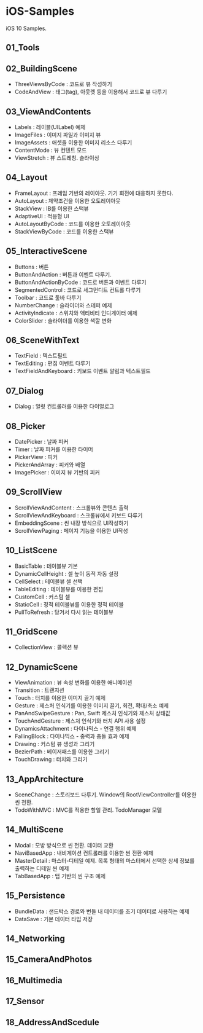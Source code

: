 # iOS-Samples
iOS 10 Samples.

## 01_Tools

## 02_BuildingScene

- ThreeViewsByCode :  코드로 뷰 작성하기
- CodeAndView : 태그(tag), 아웃렛 등을 이용해서 코드로 뷰 다루기

## 03_ViewAndContents

- Labels : 레이블(UILabel) 예제
- ImageFiles : 이미지 파일과 이미지 뷰
- ImageAssets : 애셋을 이용한 이미지 리소스 다루기
- ContentMode : 뷰 컨텐트 모드
- ViewStretch : 뷰 스트레칭. 슬라이싱

## 04_Layout

- FrameLayout : 프레임 기반의 레이아웃. 기기 회전에 대응하지 못한다.
- AutoLayout : 제약조건을 이용한 오토레이아웃
- StackView : IB를 이용한 스택뷰
- AdaptiveUI : 적응형 UI 
- AutoLayoutByCode : 코드를 이용한 오토레이아웃
- StackViewByCode : 코드를 이용한 스택뷰

## 05_InteractiveScene

- Buttons : 버튼 
- ButtonAndAction : 버튼과 이벤트 다루기.
- ButtonAndActionByCode : 코드로 버튼과 이벤트 다루기
- SegmentedControl : 코드로 세그먼디트 컨트롤 다루기
- Toolbar : 코드로 툴바 다루기
- NumberChange : 슬라이더와 스테퍼 예제
- ActivityIndicate : 스위치와 액티비티 인디게이터 예제
- ColorSlider : 슬라이더를 이용한 색깔 변화

## 06_SceneWithText

- TextField : 텍스트필드
- TextEditing : 편집 이벤트 다루기
- TextFieldAndKeyboard : 키보드 이벤트 알림과 텍스트필드

## 07_Dialog

- Dialog : 얼럿 컨트롤러를 이용한 다이얼로그

## 08_Picker

- DatePicker : 날짜 피커
- Timer : 날짜 피커를 이용한 타이머
- PickerView : 피커
- PickerAndArray : 피커와 배열
- ImagePicker : 이미지 뷰 기반의 피커

## 09_ScrollView

- ScrollViewAndContent : 스크롤뷰와 콘텐츠 출력
- ScrollViewAndKeyboard : 스크롤뷰에서 키보드 다루기
- EmbeddingScene : 씬 내장 방식으로 UI작성하기
- ScrollViewPaging : 페이지 기능을 이용한 UI작성

## 10_ListScene

- BasicTable : 테이블뷰 기본
- DynamicCellHeight : 셀 높이 동적 자동 설정
- CellSelect : 테이블뷰 셀 선택
- TableEditing : 테이블뷰를 이용한 편집
- CustomCell : 커스텀 셀
- StaticCell : 정적 테이블뷰를 이용한 정적 테이블
- PullToRefresh : 당겨서 다시 읽는 테이블뷰

## 11_GridScene

- CollectionView : 콜렉션 뷰

## 12_DynamicScene

- ViewAnimation : 뷰 속성 변화를 이용한 애니메이션
- Transition : 트랜지션
- Touch : 터치를 이용한 이미지 끌기 예제
- Gesture : 제스처 인식기를 이용한 이미지 끌기, 회전, 확대/축소 예제
- PanAndSwipeGesture : Pan, Swift 제스처 인식기와 제스처 상태값
- TouchAndGesture : 제스처 인식기와 터치 API 사용 설정
- DynamicsAttachment : 다이나믹스 - 연결 행위 예제
- FallingBlock : 다이나믹스 - 중력과 충돌 효과 예제
- Drawing : 커스텀 뷰 생성과 그리기
- BezierPath : 베이저패스를 이용한 그리기
- TouchDrawing : 터치와 그리기

## 13_AppArchitecture

- SceneChange : 스토리보드 다루기. Window의 RootViewController를 이용한 씬 전환.
- TodoWithMVC : MVC를 적용한 할일 관리. TodoManager 모델

## 14_MultiScene

- Modal : 모방 방식으로 씬 전환. 데이터 교환
- NaviBasedApp : 내비게이션 컨트롤러를 이용한 씬 전환 예제
- MasterDetail : 마스터-디테일 예제. 목록 형태의 마스터에서 선택한 상세 정보를 출력하는 디테일 씬 예제
- TabBasedApp : 탭 기반의 씬 구조 예제

## 15_Persistence

- BundleData : 샌드박스 경로와 번들 내 데이터를 초기 데이터로 사용하는 예제
- DataSave : 기본 데이터 타입 저장

## 14_Networking

## 15_CameraAndPhotos

## 16_Multimedia

## 17_Sensor

## 18_AddressAndScedule